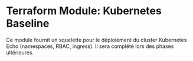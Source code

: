 # Terraform Module: Kubernetes Baseline

Ce module fournit un squelette pour le déploiement du cluster Kubernetes Echo (namespaces, RBAC, ingress). Il sera complété lors des phases ultérieures.
